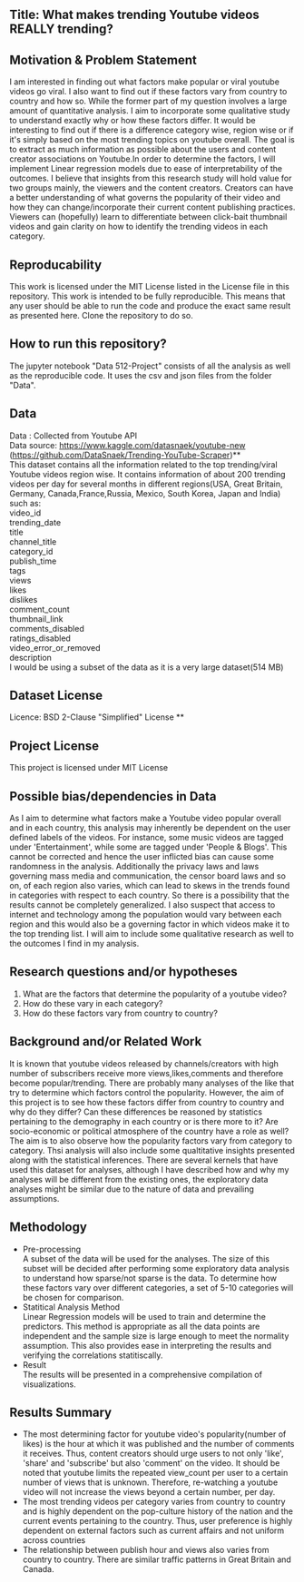 
## Title: What makes trending Youtube videos REALLY trending?

## Motivation & Problem Statement
I am interested in finding out what  factors make popular or viral youtube videos go viral. I also want to find out if these factors vary from country to country and how so. While the former part of my question involves a large amount of quantitative analysis. I aim to incorporate some qualitative study to understand exactly why or how these factors differ. It would be interesting to find out if there is a difference category wise, region wise or if it's simply based on the most trending topics on youtube overall. The goal is to extract as much information as possible about the users and content creator associations on Youtube.In order to determine the factors, I will implement Linear regression models due to ease of interpretability of the outcomes.
I believe that insights from this research study will hold value for two groups mainly, the viewers and the content creators. Creators can have a better understanding of what governs the popularity of their video and how they can change/incorporate their current content publishing practices. Viewers can (hopefully) learn to differentiate between click-bait thumbnail videos and gain clarity on how to identify the trending videos in each category.

## Reproducability
This work is licensed under the MIT License listed in the License file in this repository. This work is intended to be fully reproducible. This means that any user should be able to run the code and produce the exact same result as presented here. Clone the repository to do so.

## How to run this repository?
The jupyter notebook "Data 512-Project" consists of all the analysis as well as the reproducible code. It uses the csv and json files from the folder "Data".


## Data 
Data : Collected from Youtube API  
Data source: https://www.kaggle.com/datasnaek/youtube-new (https://github.com/DataSnaek/Trending-YouTube-Scraper)**    
This dataset contains all the information related to the top trending/viral Youtube videos region wise. It contains information of about 200 trending videos per day for several months in different regions(USA, Great Britain, Germany, Canada,France,Russia, Mexico, South Korea, Japan and India) such as:   
video_id  
trending_date  
title  
channel_title  
category_id  
publish_time  
tags  
views  
likes  
dislikes  
comment_count  
thumbnail_link  
comments_disabled  
ratings_disabled  
video_error_or_removed  
description  
I would be using a subset of the data as it is a very large dataset(514 MB)

## Dataset License
Licence: BSD 2-Clause "Simplified" License ** 

## Project License
This project is licensed under MIT License

## Possible bias/dependencies in Data
As I aim to determine what factors make a Youtube video popular overall and in each country, this analysis may inherently be dependent on the user defined labels of the videos. For instance, some music videos are tagged under 'Entertainment', while some are tagged under 'People & Blogs'. This cannot be corrected and hence the user inflicted bias can cause some randomness in the analysis. Additionally the privacy laws and laws governing mass media and communication, the censor board laws and so on, of each region also varies, which can lead to skews in the trends found in categories with respect to each country. So there is a possibility that the results cannot be completely generalized. I also suspect that access to internet and technology among the population would vary between each region and this would also be a governing factor in which videos make it to the top trending list. I will aim to include some qualitative research as well to the outcomes I find in my analysis.

## Research questions and/or hypotheses   
1) What are the factors that determine the popularity of a youtube video?    
3) How do these vary in each category?  
2) How do these factors vary from country to country? 

## Background and/or Related Work  
It is known that youtube videos released by channels/creators with high number of subscribers receive more views,likes,comments and therefore become popular/trending. There are probably many analyses of the like that try to determine which factors control the popularity. However, the aim of this project is to see how these factors differ from country to country and why do they differ? Can these differences be reasoned by statistics pertaining to the demography in each country or is there more to it? Are socio-economic or political atmosphere of the country have a role as well? The aim is to also observe how the popularity factors vary from category to category. Thsi analysis will also include some qualtitative insights presented along with the statistical inferences.
There are several kernels that have used this dataset for analyses, although I have described how and why my analyses will be different from the existing ones, the exploratory data analyses might be similar due to the nature of data and prevailing assumptions.

## Methodology  
* Pre-processing  
A subset of the data will be used for the analyses. The size of this subset will be decided after performing some exploratory data analysis to understand how sparse/not sparse is the data. To determine how these factors vary over different categories, a set of 5-10 categories will be chosen for comparison.
* Statitical Analysis Method    
Linear Regression models will be used to train and determine the predictors. This method is appropriate as all the data points are independent and the sample size is large enough to meet the normality assumption. This also provides ease in interpreting the results and verifying the correlations statitiscally.
* Result  
The results will be presented in a comprehensive compilation of visualizations.
 
## Results Summary
* The most determining factor for youtube video's popularity(number of likes) is the hour at which it was published and the number of comments it receives. Thus, content creators should urge users to not only 'like', 'share' and 'subscribe' but also 'comment' on the video. It should be noted that youtube limits the repeated view_count per user to a certain number of views that is unknown. Therefore, re-watching a youtube video will not increase the views beyond a certain number, per day.
* The most trending videos per category varies from country to country and is highly dependent on the pop-culture history of the nation and the current events pertaining to the country. Thus, user preference is highly dependent on external factors such as current affairs and not uniform across countries
* The relationship between publish hour and views also varies from country to country. There are similar traffic patterns in Great Britain and Canada. 

